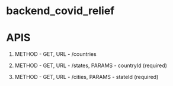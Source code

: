 # backend_covid_relief

# APIS
1. METHOD - GET,
   URL - /countries
   
2.  METHOD - GET,
    URL - /states,
    PARAMS - countryId (required)
    
3.  METHOD - GET,
    URL - /cities,
    PARAMS - stateId (required)
   
